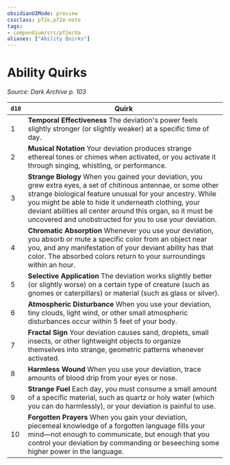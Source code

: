 ```yaml
---
obsidianUIMode: preview
cssclass: pf2e,pf2e-note
tags:
- compendium/src/pf2e/da
aliases: ["Ability Quirks"]
---
```

# Ability Quirks  
*Source: Dark Archive p. 103*  

| `d10` | Quirk |
|-------|-------|
| 1 | **Temporal Effectiveness** The deviation's power feels slightly stronger (or slightly weaker) at a specific time of day. |
| 2 | **Musical Notation** Your deviation produces strange ethereal tones or chimes when activated, or you activate it through singing, whistling, or performance. |
| 3 | **Strange Biology** When you gained your deviation, you grew extra eyes, a set of chitinous antennae, or some other strange biological feature unusual for your ancestry. While you might be able to hide it underneath clothing, your deviant abilities all center around this organ, so it must be uncovered and unobstructed for you to use your deviation. |
| 4 | **Chromatic Absorption** Whenever you use your deviation, you absorb or mute a specific color from an object near you, and any manifestation of your deviant ability has that color. The absorbed colors return to your surroundings within an hour. |
| 5 | **Selective Application** The deviation works slightly better (or slightly worse) on a certain type of creature (such as gnomes or caterpillars) or material (such as glass or silver). |
| 6 | **Atmospheric Disturbance** When you use your deviation, tiny clouds, light wind, or other small atmospheric disturbances occur within 5 feet of your body. |
| 7 | **Fractal Sign** Your deviation causes sand, droplets, small insects, or other lightweight objects to organize themselves into strange, geometric patterns whenever activated. |
| 8 | **Harmless Wound** When you use your deviation, trace amounts of blood drip from your eyes or nose. |
| 9 | **Strange Fuel** Each day, you must consume a small amount of a specific material, such as quartz or holy water (which you can do harmlessly), or your deviation is painful to use. |
| 10 | **Forgotten Prayers** When you gain your deviation, piecemeal knowledge of a forgotten language fills your mind—not enough to communicate, but enough that you control your deviation by commanding or beseeching some higher power in the language. |